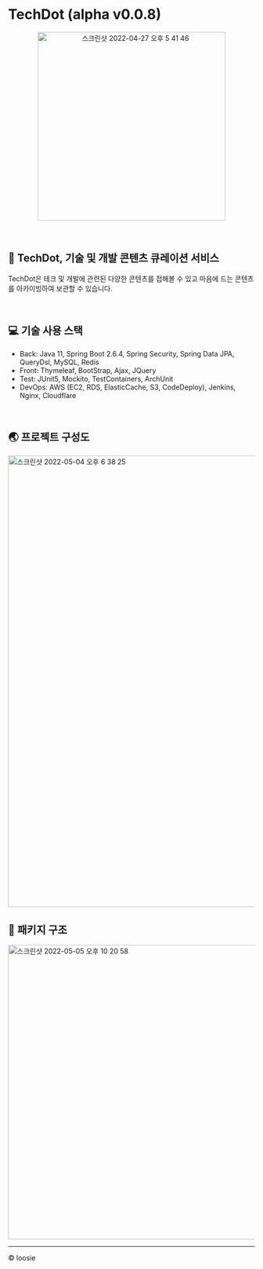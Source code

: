 # TechDot (alpha v0.0.8)

<p align="center"><img width="384" alt="스크린샷 2022-04-27 오후 5 41 46" src="https://user-images.githubusercontent.com/54282927/165478492-ffe7103f-67fd-42c0-8924-4290b62e67f4.png"></p>

<br>

## 👋 TechDot, 기술 및 개발 콘텐츠 큐레이션 서비스
TechDot은 테크 및 개발에 관련된 다양한 콘텐츠를 접해볼 수 있고 마음에 드는 콘텐츠를 아카이빙하여 보관할 수 있습니다.

<br>

## 💻 기술 사용 스택
- Back: Java 11, Spring Boot 2.6.4, Spring Security, Spring Data JPA, QueryDsl, MySQL, Redis
- Front: Thymeleaf, BootStrap, Ajax, JQuery
- Test: JUnit5, Mockito, TestContainers, ArchUnit
- DevOps: AWS (EC2, RDS, ElasticCache, S3, CodeDeploy), Jenkins, Nginx, Cloudflare

<br>

## 🌏 프로젝트 구성도
<img width="920" alt="스크린샷 2022-05-04 오후 6 38 25" src="https://user-images.githubusercontent.com/54282927/166657339-edc91719-7334-488a-9f26-86253f3c5fab.png">


<br>

## 🔗 패키지 구조
<img width="600" alt="스크린샷 2022-05-05 오후 10 20 58" src="https://user-images.githubusercontent.com/54282927/166931818-2c60e0f5-2972-463f-9a4b-d7fc050ca369.png">



---
© loosie
